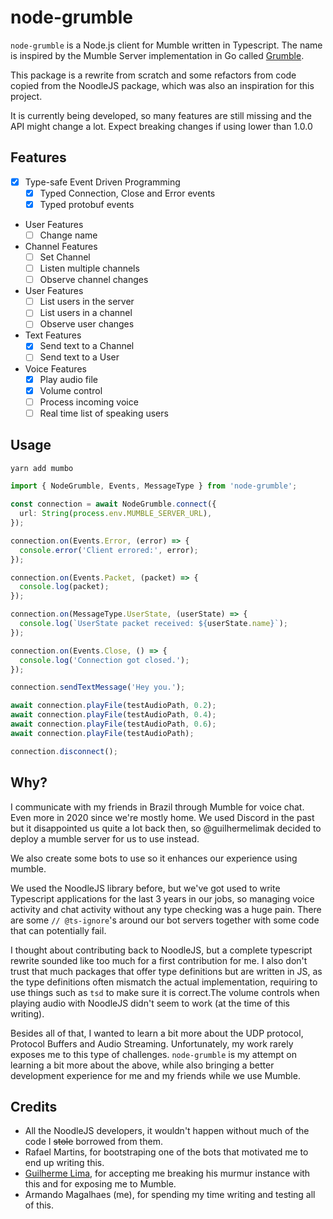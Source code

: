 # node-grumble

`node-grumble` is a Node.js client for Mumble written in Typescript. 
The name is inspired by the Mumble Server implementation in Go called [Grumble](https://github.com/mumble-voip/grumble/).

This package is a rewrite from scratch and some refactors from code copied from the NoodleJS package, which was also an inspiration for this project.

It is currently being developed, so many features are still missing and the API might change a lot. Expect breaking changes if using lower than 1.0.0

## Features

 - [x] Type-safe Event Driven Programming
    - [x] Typed Connection, Close and Error events
    - [x] Typed protobuf events
 - User Features
    - [ ] Change name
 - Channel Features
    - [ ] Set Channel
    - [ ] Listen multiple channels
    - [ ] Observe channel changes
 - User Features
    - [ ] List users in the server
    - [ ] List users in a channel
    - [ ] Observe user changes
 - Text Features
    - [x] Send text to a Channel
    - [ ] Send text to a User
 - Voice Features
    - [x] Play audio file
    - [x] Volume control
    - [ ] Process incoming voice
    - [ ] Real time list of speaking users

## Usage

```sh
yarn add mumbo
```

```ts
import { NodeGrumble, Events, MessageType } from 'node-grumble';

const connection = await NodeGrumble.connect({
  url: String(process.env.MUMBLE_SERVER_URL),
});

connection.on(Events.Error, (error) => {
  console.error('Client errored:', error);
});

connection.on(Events.Packet, (packet) => {
  console.log(packet);
});

connection.on(MessageType.UserState, (userState) => {
  console.log(`UserState packet received: ${userState.name}`);
});

connection.on(Events.Close, () => {
  console.log('Connection got closed.');
});

connection.sendTextMessage('Hey you.');

await connection.playFile(testAudioPath, 0.2);
await connection.playFile(testAudioPath, 0.4);
await connection.playFile(testAudioPath, 0.6);
await connection.playFile(testAudioPath);

connection.disconnect();
```

## Why?

I communicate with my friends in Brazil through Mumble for voice chat. Even more in 2020 since we're mostly home.
We used Discord in the past but it disappointed us quite a lot back then, so @guilhermelimak decided to deploy a mumble server for us to use instead.

We also create some bots to use so it enhances our experience using mumble.

We used the NoodleJS library before, but we've got used to write Typescript applications for the last 3 years in our jobs, so managing voice activity and chat activity without any type checking was a huge pain.
There are some `// @ts-ignore`'s around our bot servers together with some code that can potentially fail.

I thought about contributing back to NoodleJS, but a complete typescript rewrite sounded like too much for a first contribution for me.
I also don't trust that much packages that offer type definitions but are written in JS, as the type definitions often mismatch the actual implementation, requiring to use things such as `tsd` to make sure it is correct.The volume controls when playing audio with NoodleJS didn't seem to work (at the time of this writing).

Besides all of that, I wanted to learn a bit more about the UDP protocol, Protocol Buffers and Audio Streaming. Unfortunately, my work rarely exposes me to this type of challenges.
`node-grumble` is my attempt on learning a bit more about the above, while also bringing a better development experience for me and my friends while we use Mumble.

## Credits

- All the NoodleJS developers, it wouldn't happen without much of the code I ~~stole~~ borrowed from them.
- Rafael Martins, for bootstraping one of the bots that motivated me to end up writing this.
- [Guilherme Lima](https://github.com/guilhermelimak), for accepting me breaking his murmur instance with this and for exposing me to Mumble.
- Armando Magalhaes (me), for spending my time writing and testing all of this.